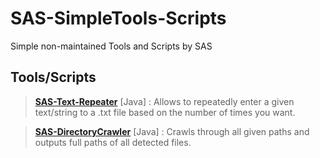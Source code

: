 # SAS-SimpleTools-Scripts
Simple non-maintained Tools and Scripts by SAS

## Tools/Scripts

> <a href="https://github.com/saaiqSAS/SAS-SimpleTools-Scripts/releases/download/SAS-Text-Repeater/SAS-Text-Repeater.zip"><b>SAS-Text-Repeater</b></a> [Java] : Allows to repeatedly enter a given text/string to a .txt file based on the number of times you want.

> <a href="https://github.com/saaiqSAS/SAS-SimpleTools-Scripts/releases/download/SAS-DirectoryCrawler/SAS-DirectoryCrawler.zip"><b>SAS-DirectoryCrawler</b></a> [Java] : Crawls through all given paths and outputs full paths of all detected files.

